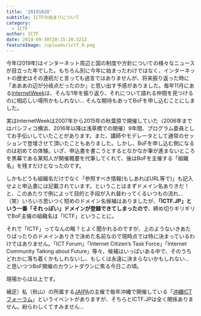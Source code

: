 ```yaml
---
title: '20191028'
subtitle: ICTFの始まりについて
category:
  - ICTF
author: ICTF
date: 2019-09-30T20:15:20.521Z
featureImage: /uploads/ictf_0.png
---
```

今年(2019年)はインターネット周辺と国の制度や方針についての様々なニュースが目立った年でした。もちろん別に今年に始まったわけではなく、インターネットの歴史はその連続だと言っても過言ではありませんが、将来振り返った時に「あああの辺が分岐点だったのか」と思い出す予感がありました。毎年11月にある[InternetWeek](http://internetweek.jp/)は、そんな1年を振り返り、それについて語れる仲間を見つけるのに相応しい場所かもしれない… そんな期待もあってBoFを申し込むことにしました。

実はInternetWeekは2007年から2015年の秋葉原で開催していた（2006年まではパシフィコ横浜、2016年以降は浅草橋での開催）9年間、プログラム委員としてお手伝いしていたことがあります。また、講師やモデレータとして通常のセッションで登壇させて頂いたこともありました。しかし、BoFを申し込む側になるのは初めての体験。いざ、申込書を書こうとするとなかなか筆が進まないところを黒幕である某知人が開催概要を代筆してくれて、後はBoFを主催する「組織名」を残すだけとなったのです。

しかもどうも組織名だけでなく「参照すべき情報(もしあればURL等で)」も記入せよと申込書には記載されています。ということはまずドメイン名ありきだ！と、このあたりで例によって目的と手段が入れ替わってくるいつもの流れ…（笑）いろいろ思いつく短めのドメイン名候補はありましたが、**「ICTF.JP」という一番「それっぽい」ドメインが登録できてしまったので**、締め切りギリギリでBoF主催の組織名は「ICTF」ということに。

それで「ICTF」ってなんの略？とよく聞かれるのですが、上のようないきあたりばったりのドメインありきで決めた名前なので現時点では特に決まっているわけではありません。「ICT Forum」「Internet Citizen’s Task Force」「Internet Community Talking about Future」等々、候補はいっぱいある中で、そのうちどれかに落ち着くかもしれないし、もしくは永遠に決まらないかもしれない... と思いつつBoF開催のカウントダウンに焦る今日この頃。

現場からは以上です。

補足）私（秋山）の所属する[JAIPA](https://www.jaipa.or.jp/)の主催で毎年沖縄で開催している「[沖縄ICTフォーラム](https://www.jaipa.or.jp/topics/event/okinawa-ict/)」というイベントがありますが、そちらとICTF.JPは全く関係ありません。紛らわしくてすみません…
